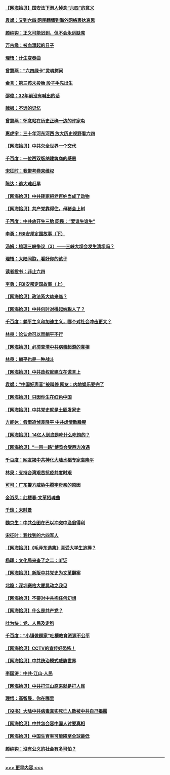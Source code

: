 #### [【网海拾贝】国安法下港人悼念“六四”的意义](../pages/nsc993/n13001039.md?t=06060352) 
#### [袁斌：又到六四 网民翻墙到海外网络表达哀思](../pages/nsc993/n13000995.md?t=06060352) 
#### [颜纯钩：正义可能迟到，但不会永远缺席](../pages/nsc993/n13000920.md?t=06060352) 
#### [万古缘：被血漂起的日子](../pages/nsc993/n13000914.md?t=06060352) 
#### [理悟：计生变奏曲](../pages/nsc993/n13000414.md?t=06060352) 
#### [曾慧燕：“六四绿卡”灵魂拷问](../pages/nsc993/n13000277.md?t=06060352) 
#### [金言：第三孩未投胎 段子手先出生](../pages/nsc993/n13000215.md?t=06060352) 
#### [邵俊：32年前没有喊出的话](../pages/nsc993/n13000181.md?t=06060352) 
#### [戟枫：不远的记忆](../pages/nsc993/n13000121.md?t=06060352) 
#### [曾慧燕：怀念站在历史正确一边的许家屯](../pages/nsc993/n13000073.md?t=06060352) 
#### [惠虎宇：三十年河东河西 放大历史视野看六四](../pages/nsc993/n13000018.md?t=06060352) 
#### [【网海拾贝】中共欠全世界一个交代](../pages/nsc993/n12998706.md?t=06060352) 
#### [千百度：一位西双版纳建筑商的感恩](../pages/nsc993/n12998487.md?t=06060352) 
#### [宋征时：我带考卷来维权](../pages/nsc993/n12994088.md?t=06060352) 
#### [陈达：逃大难赶早](../pages/nsc993/n12993569.md?t=06060352) 
#### [【网海拾贝】中共砖家把老百姓当成了动物](../pages/nsc993/n12993483.md?t=06060352) 
#### [【网海拾贝】共产党靠得住，母猪会上树](../pages/nsc993/n12990730.md?t=06060352) 
#### [千百度：中共放开生三胎 网民：“爱谁生谁生”](../pages/nsc993/n12990644.md?t=06060352) 
#### [李勇：FBI安邦定国故事（下）](../pages/nsc993/n12987854.md?t=06060352) 
#### [汤姆：梳理三峡争议（3）——三峡大坝会发生溃坝吗？](../pages/nsc993/n12989806.md?t=06060352) 
#### [理悟：大陆同胞，看好你的孩子](../pages/nsc993/n12989778.md?t=06060352) 
#### [读者投书：非止六四](../pages/nsc993/n12989673.md?t=06060352) 
#### [李勇：FBI安邦定国故事（上）](../pages/nsc993/n12987749.md?t=06060352) 
#### [【网海拾贝】政法系大劫来临？](../pages/nsc993/n12987596.md?t=06060352) 
#### [【网海拾贝】中共何时对得起纳税人了？](../pages/nsc993/n12985578.md?t=06060352) 
#### [千百度：躺平主义和加速主义，哪个对社会冲击更大？](../pages/nsc993/n12985512.md?t=06060352) 
#### [林泉：论认命可以而躺平不行](../pages/nsc993/n12985505.md?t=06060352) 
#### [【网海拾贝】必须查清中共病毒起源的真相](../pages/nsc993/n12984276.md?t=06060352) 
#### [林泉：躺平也是一种战斗](../pages/nsc993/n12984194.md?t=06060352) 
#### [【网海拾贝】中共政权就建立在谎言上](../pages/nsc993/n12981880.md?t=06060352) 
#### [袁斌：“中国好声音”被叫停 网友：内地娱乐要完了](../pages/nsc993/n12981826.md?t=06060352) 
#### [【网海拾贝】只因你生在红色中国](../pages/nsc993/n12979096.md?t=06060352) 
#### [【网海拾贝】中共党史就是土匪发家史](../pages/nsc993/n12976478.md?t=06060352) 
#### [方能达：假借追悼袁隆平 中共虚情散臊腥](../pages/nsc993/n12976396.md?t=06060352) 
#### [【网海拾贝】14亿人到底是吃什么吃饱的？](../pages/nsc993/n12974125.md?t=06060352) 
#### [【网海拾贝】“一带一路”博览会受西方冷遇](../pages/nsc993/n12971787.md?t=06060352) 
#### [千百度：网友揭中共神化大陆水稻专家袁隆平](../pages/nsc993/n12971733.md?t=06060352) 
#### [林泉：支持台湾艰苦抗疫共度时艰](../pages/nsc993/n12971350.md?t=06060352) 
#### [可可：广东警方威胁牛腾宇母亲的原因](../pages/nsc993/n12971100.md?t=06060352) 
#### [金浴凤：红楼春·文革招魂曲](../pages/nsc993/n12970354.md?t=06060352) 
#### [千瑞：末时景](../pages/nsc993/n12970337.md?t=06060352) 
#### [魏京生：中共企图在巴以冲突中渔翁得利](../pages/nsc993/n12970286.md?t=06060352) 
#### [宋征时：我找到的六四军人](../pages/nsc993/n12970213.md?t=06060352) 
#### [【网海拾贝】《毛泽东选集》真受大学生追捧？](../pages/nsc993/n12968779.md?t=06060352) 
#### [杨晖：文化局来查了之二：听证](../pages/nsc993/n12966528.md?t=06060352) 
#### [【网海拾贝】新版中共党史为文革翻案](../pages/nsc993/n12967526.md?t=06060352) 
#### [北隐：深圳赛格大厦晃动之我见](../pages/nsc993/n12967393.md?t=06060352) 
#### [【网海拾贝】不要对中共抱任何幻想](../pages/nsc993/n12965222.md?t=06060352) 
#### [【网海拾贝】什么是共产党？](../pages/nsc993/n12962781.md?t=06060352) 
#### [吐为快：党、人民及走狗](../pages/nsc993/n12962747.md?t=06060352) 
#### [千百度：“小镇做题家”吐槽教育资源不公平](../pages/nsc993/n12962705.md?t=06060352) 
#### [【网海拾贝】CCTV的宣传好恐怖！](../pages/nsc993/n12959984.md?t=06060352) 
#### [【网海拾贝】中共统治模式威胁世界](../pages/nsc993/n12957622.md?t=06060352) 
#### [李国涛：中共‧江山‧人民](../pages/nsc993/n12957502.md?t=06060352) 
#### [【网海拾贝】中共打江山原来就是打人民](../pages/nsc993/n12954345.md?t=06060352) 
#### [理悟：高智晟，你在哪里](../pages/nsc993/n12953115.md?t=06060352) 
#### [【投书】大陆中共病毒真实死亡人数被中共自己揭露](../pages/nsc993/n12953050.md?t=06060352) 
#### [【网海拾贝】中共怎会容中国人讨要真相](../pages/nsc993/n12952161.md?t=06060352) 
#### [【网海拾贝】中国生育率可能降至全球最低](../pages/nsc993/n12948793.md?t=06060352) 
#### [颜纯钩：没有公义的社会有多可怕？](../pages/nsc993/n12947626.md?t=06060352) 

----
#### [ >>> 更早内容 <<< ](../indexes/nsc993-earlier.md)
